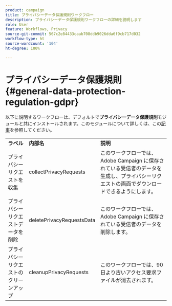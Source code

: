 ```yaml
---
product: campaign
title: プライバシーデータ保護規則ワークフロー
description: プライバシーデータ保護規則ワークフローの詳細を説明します
role: User
feature: Workflows, Privacy
source-git-commit: 567c2e84433caab708ddb9026dda6f9cb717d032
workflow-type: ht
source-wordcount: '104'
ht-degree: 100%

---
```



# プライバシーデータ保護規則{#general-data-protection-regulation-gdpr}


以下に説明するワークフローは、デフォルトで&#x200B;**プライバシーデータ保護規則**&#x200B;モジュールと共にインストールされます。このモジュールについて詳しくは、この[記事](https://helpx.adobe.com/jp/campaign/kb/acc-privacy.html)を参照してください。

<table> 
 <tbody> 
  <tr> 
   <td> <strong>ラベル</strong><br /> </td> 
   <td> <strong>内部名</strong><br /> </td> 
   <td> <strong>説明</strong><br /> </td> 
  </tr> 
  <tr> 
   <td> <span class="uicontrol">プライバシーリクエストを収集</span> <br /> </td> 
   <td> <span class="uicontrol">collectPrivacyRequests</span> <br /> </td> 
   <td> このワークフローでは、Adobe Campaign に保存されている受信者のデータを生成し、プライバシーリクエストの画面でダウンロードできるようにします。<br /> </td> 
  </tr> 
  <tr> 
   <td> <span class="uicontrol">プライバシーリクエストデータを削除</span> <br /> </td> 
   <td> <span class="uicontrol">deletePrivacyRequestsData</span> <br /> </td> 
   <td> このワークフローでは、Adobe Campaign に保存されている受信者のデータを削除します。<br /> </td> 
  </tr> 
  <tr> 
   <td> <span class="uicontrol">プライバシーリクエストのクリーンアップ</span> <br /> </td> 
   <td> <span class="uicontrol">cleanupPrivacyRequests</span> <br /> </td> 
   <td> このワークフローでは、90 日より古いアクセス要求ファイルが消去されます。<br /> </td> 
  </tr> 
 </tbody> 
</table>

